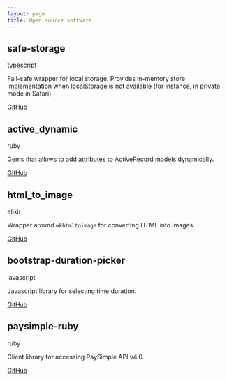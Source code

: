 ```yaml
---
layout: page
title: Open source software
---
```


## safe-storage

<div class="tag tag-typescript">typescript</div>

Fail-safe wrapper for local storage. Provides in-memory store implementation when localStorage is not available (for instance, in private mode in Safari)

[GitHub](https://github.com/koss-lebedev/safe-storage)

## active_dynamic

<div class="tag tag-ruby">ruby</div>

Gems that allows to add attributes to ActiveRecord models dynamically.

[GitHub](https://github.com/koss-lebedev/active_dynamic)

## html_to_image

<div class="tag tag-elixir">elixir</div>

Wrapper around `wkhtmltoimage` for converting HTML into images.

[GitHub](https://github.com/koss-lebedev/html_to_image)

## bootstrap-duration-picker

<div class="tag tag-javascript">javascript</div>

Javascript library for selecting time duration.

[GitHub](https://github.com/koss-lebedev/bootstrap-duration-picker)

## paysimple-ruby

<div class="tag tag-ruby">ruby</div>

Client library for accessing PaySimple API v4.0.

[GitHub](https://github.com/koss-lebedev/paysimple-ruby)
